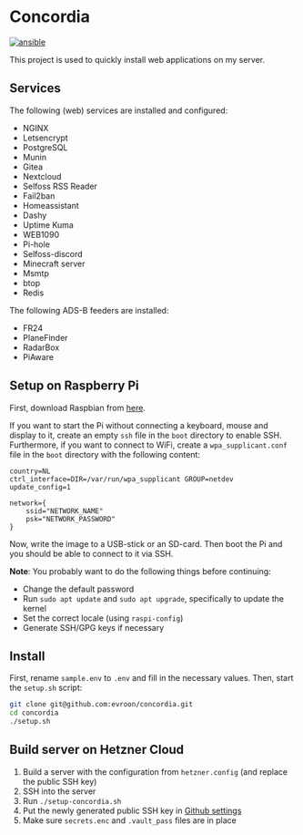 # Concordia
[![ansible](https://github.com/evroon/concordia/actions/workflows/ansible.yml/badge.svg)](https://github.com/evroon/concordia/actions/workflows/ansible.yml)

This project is used to quickly install web applications on my server.

## Services
The following (web) services are installed and configured:
* NGINX
* Letsencrypt
* PostgreSQL
* Munin
* Gitea
* Nextcloud
* Selfoss RSS Reader
* Fail2ban
* Homeassistant
* Dashy
* Uptime Kuma
* WEB1090
* Pi-hole
* Selfoss-discord
* Minecraft server
* Msmtp
* btop
* Redis


The following ADS-B feeders are installed:
* FR24
* PlaneFinder
* RadarBox
* PiAware

## Setup on Raspberry Pi
First, download Raspbian from [here](https://www.raspberrypi.com/software/operating-systems/).

If you want to start the Pi without connecting a keyboard, mouse and display to it, create an empty `ssh` file in the `boot` directory to enable SSH.
Furthermore, if you want to connect to WiFi, create a `wpa_supplicant.conf` file in the `boot` directory with the following content:
```
country=NL
ctrl_interface=DIR=/var/run/wpa_supplicant GROUP=netdev
update_config=1

network={
    ssid="NETWORK_NAME"
    psk="NETWORK_PASSWORD"
}
```
Now, write the image to a USB-stick or an SD-card. Then boot the Pi and you should be able to connect to it via SSH.

**Note**: You probably want to do the following things before continuing:
* Change the default password
* Run `sudo apt update` and `sudo apt upgrade`, specifically to update the kernel
* Set the correct locale (using `raspi-config`)
* Generate SSH/GPG keys if necessary

## Install
First, rename `sample.env` to `.env` and fill in the necessary values. Then, start the `setup.sh` script:

```bash
git clone git@github.com:evroon/concordia.git
cd concordia
./setup.sh
```

## Build server on Hetzner Cloud
1. Build a server with the configuration from `hetzner.config` (and replace the public SSH key)
1. SSH into the server
1. Run `./setup-concordia.sh`
1. Put the newly generated public SSH key in [Github settings](https://github.com/settings/ssh/new)
1. Make sure `secrets.enc` and `.vault_pass` files are in place
